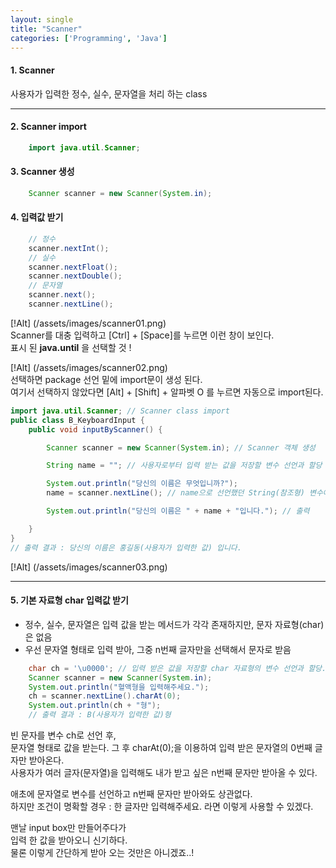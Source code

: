 ```yaml
---
layout: single
title: "Scanner"
categories: ['Programming', 'Java']
---
```


#### 1. Scanner
사용자가 입력한 정수, 실수, 문자열을 처리 하는 class   
   
* * *
#### 2. Scanner import
``` java
    import java.util.Scanner;
```  

#### 3. Scanner 생성
``` java
    Scanner scanner = new Scanner(System.in);
```   
   
#### 4. 입력값 받기
``` java
    // 정수
    scanner.nextInt();
    // 실수
    scanner.nextFloat();
    scanner.nextDouble();
    // 문자열
    scanner.next();
    scanner.nextLine();
```   
   
[!Alt] (/assets/images/scanner01.png)   
Scanner를 대충 입력하고 [Ctrl] + [Space]를 누르면 이런 창이 보인다.   
표시 된 **java.until** 을 선택할 것 !   
   
[!Alt] (/assets/images/scanner02.png)    
선택하면 package 선언 밑에 import문이 생성 된다.   
여기서 선택하지 않았다면 [Alt] + [Shift] + 알파벳 O 를 누르면 자동으로 import된다.   
   
``` java
import java.util.Scanner; // Scanner class import
public class B_KeyboardInput {
    public void inputByScanner() {

        Scanner scanner = new Scanner(System.in); // Scanner 객체 생성

        String name = ""; // 사용자로부터 입력 받는 값을 저장할 변수 선언과 할당

        System.out.println("당신의 이름은 무엇입니까?");
        name = scanner.nextLine(); // name으로 선언했던 String(참조형) 변수에 사용자가 입력한 값을 저장

        System.out.println("당신의 이름은 " + name + "입니다."); // 출력

    }
}
// 출력 결과 : 당신의 이름은 홍길동(사용자가 입력한 값) 입니다.
```   
[!Alt] (/assets/images/scanner03.png)  
   
* * *
#### 5. 기본 자료형 char 입력값 받기
* 정수, 실수, 문자열은 입력 값을 받는 메서드가 각각 존재하지만, 문자 자료형(char)은 없음   
* 우선 문자열 형태로 입력 받아, 그중 n번째 글자만을 선택해서 문자로 받음   
``` java
    char ch = '\u0000'; // 입력 받은 값을 저장할 char 자료형의 변수 선언과 할당.
    Scanner scanner = new Scanner(System.in);
    System.out.println("혈액형을 입력해주세요.");
    ch = scanner.nextLine().charAt(0);
    System.out.println(ch + "형");
    // 출력 결과 : B(사용자가 입력한 값)형
```   
빈 문자를 변수 ch로 선언 후,   
문자열 형태로 값을 받는다. 그 후 charAt(0);을 이용하여 입력 받은 문자열의 0번째 글자만 받아온다.   
사용자가 여러 글자(문자열)을 입력해도 내가 받고 싶은 n번째 문자만 받아올 수 있다.   

애초에 문자열로 변수를 선언하고 n번째 문자만 받아와도 상관없다.   
하지만 조건이 명확할 경우 : 한 글자만 입력해주세요. 라면 이렇게 사용할 수 있겠다.   
   
맨날 input box만 만들어주다가   
입력 한 값을 받아오니 신기하다.   
물론 이렇게 간단하게 받아 오는 것만은 아니겠죠..!


   
      